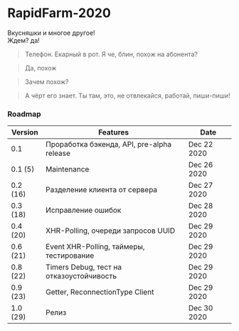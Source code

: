 # RapidFarm-2020

Вкусняшки и многое другое!<br>
Ждем? да!

> Телефон. Екарный в рот. Я че, блин, похож на абонента?<br>

> Да, похож<br>

> Зачем похож?<br>

> А чёрт его знает. Ты там, это, не отвлекайся, работай, пиши-пиши!

### Roadmap
Version | Features | Date
--------|----------|---------
0.1     | Проработка бэкенда, API, pre-alpha release | Dec 22 2020
0.1 (5) | Maintenance | Dec 26 2020
0.2 (16)| Разделение клиента от сервера | Dec 27 2020
0.3 (18)| Исправление ошибок | Dec 28 2020
0.4 (20)| XHR-Polling, очереди запросов UUID | Dec 29 2020
0.6 (21)| Event XHR-Polling, таймеры, тестирование | Dec 29 2020
0.8 (22)| Timers Debug, тест на отказоустойчивость | Dec 29 2020
0.9 (23)| Getter, ReconnectionType Client | Dec 29 2020
1.0 (29) | Релиз | Dec 30 2020